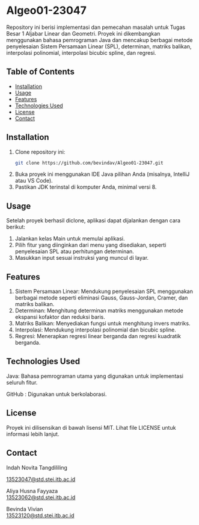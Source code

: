 # Algeo01-23047
Repository ini berisi implementasi dan pemecahan masalah untuk Tugas Besar 1 Aljabar Linear dan Geometri. Proyek ini dikembangkan menggunakan bahasa pemrograman Java dan mencakup berbagai metode penyelesaian Sistem Persamaan Linear (SPL), determinan, matriks balikan, interpolasi polinomial, interpolasi bicubic spline, dan regresi.

## Table of Contents

- [Installation](#installation)
- [Usage](#usage)
- [Features](#features)
- [Technologies Used](#technologies-used)
- [License](#license)
- [Contact](#contact)

## Installation

1. Clone repository ini:
   ```bash
   git clone https://github.com/bevindav/Algeo01-23047.git
2. Buka proyek ini menggunakan IDE Java pilihan Anda (misalnya, IntelliJ atau VS Code).
3. Pastikan JDK terinstal di komputer Anda, minimal versi 8.

## Usage
Setelah proyek berhasil diclone, aplikasi dapat dijalankan dengan cara berikut:
1. Jalankan kelas Main untuk memulai aplikasi.
2. Pilih fitur yang diinginkan dari menu yang disediakan, seperti penyelesaian SPL atau perhitungan determinan.
3. Masukkan input sesuai instruksi yang muncul di layar.

## Features
1. Sistem Persamaan Linear: Mendukung penyelesaian SPL menggunakan berbagai metode seperti eliminasi Gauss, Gauss-Jordan, Cramer, dan matriks balikan.
2. Determinan: Menghitung determinan matriks menggunakan metode ekspansi kofaktor dan reduksi baris.
3. Matriks Balikan: Menyediakan fungsi untuk menghitung invers matriks.
4. Interpolasi: Mendukung interpolasi polinomial dan bicubic spline.
5. Regresi: Menerapkan regresi linear berganda dan regresi kuadratik berganda.

## Technologies Used
Java: Bahasa pemrograman utama yang digunakan untuk implementasi seluruh fitur.

GitHub : Digunakan untuk berkolaborasi.

## License
Proyek ini dilisensikan di bawah lisensi MIT. Lihat file LICENSE untuk informasi lebih lanjut.

## Contact
Indah Novita Tangdililing	

13523047@std.stei.itb.ac.id


Aliya Husna Fayyaza	      
13523062@std.stei.itb.ac.id


Bevinda Vivian		        
13523120@std.stei.itb.ac.id
